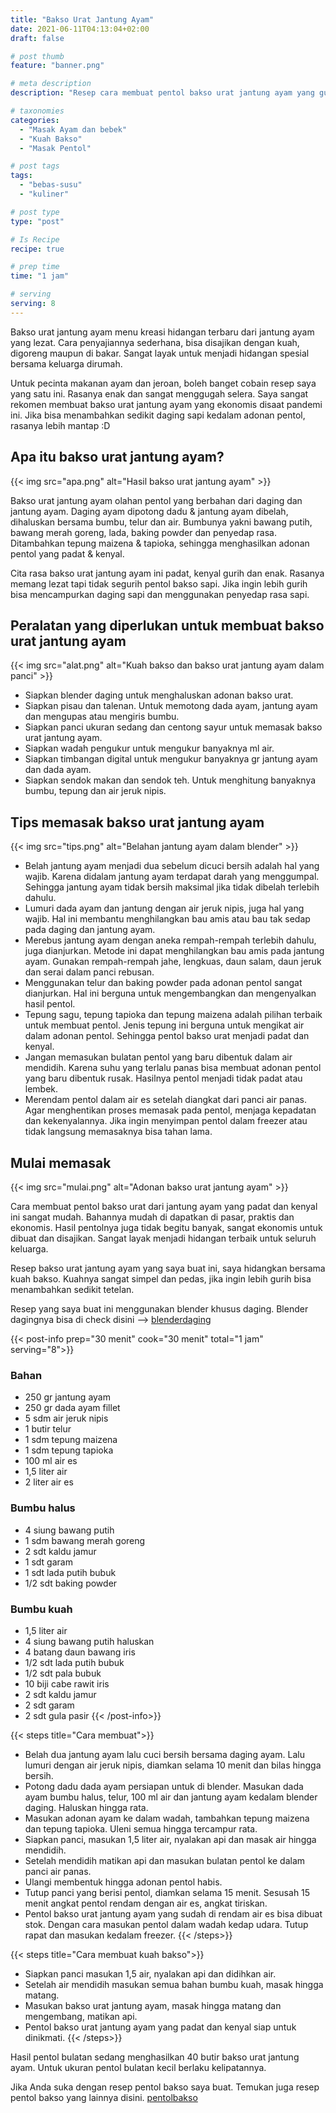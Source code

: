```yaml
---
title: "Bakso Urat Jantung Ayam"
date: 2021-06-11T04:13:04+02:00
draft: false

# post thumb
feature: "banner.png"

# meta description
description: "Resep cara membuat pentol bakso urat jantung ayam yang gurih dan lezat. Ayo berkreasi membuat bakso! masakan rumahan yang mudah untuk dipelajari."

# taxonomies
categories:
  - "Masak Ayam dan bebek"
  - "Kuah Bakso"
  - "Masak Pentol"

# post tags
tags:
  - "bebas-susu"
  - "kuliner"

# post type
type: "post"

# Is Recipe
recipe: true

# prep time
time: "1 jam"

# serving
serving: 8
---
```

Bakso urat jantung ayam menu kreasi hidangan terbaru dari jantung ayam yang lezat. Cara penyajiannya sederhana, bisa disajikan dengan kuah, digoreng maupun di bakar. Sangat layak untuk menjadi hidangan spesial bersama keluarga dirumah.

Untuk pecinta makanan ayam dan jeroan, boleh banget cobain resep saya yang satu ini. Rasanya enak dan sangat menggugah selera. Saya sangat rekomen membuat bakso urat jantung ayam yang ekonomis disaat pandemi ini. Jika bisa menambahkan sedikit daging sapi kedalam adonan pentol, rasanya lebih mantap :D

## Apa itu bakso urat jantung ayam?

{{< img src="apa.png" alt="Hasil bakso urat jantung ayam" >}}

Bakso urat jantung ayam olahan pentol yang berbahan dari daging dan jantung ayam. Daging ayam dipotong dadu & jantung ayam dibelah, dihaluskan bersama bumbu, telur dan air. Bumbunya yakni bawang putih, bawang merah goreng, lada, baking powder dan penyedap rasa. Ditambahkan tepung maizena & tapioka, sehingga menghasilkan adonan pentol yang padat & kenyal.

Cita rasa bakso urat jantung ayam ini padat, kenyal gurih dan enak. Rasanya memang lezat tapi tidak segurih pentol bakso sapi. Jika ingin lebih gurih bisa mencampurkan daging sapi dan menggunakan penyedap rasa sapi.

## Peralatan yang diperlukan untuk membuat bakso urat jantung ayam

{{< img src="alat.png" alt="Kuah bakso dan bakso urat jantung ayam dalam panci" >}}

-   Siapkan blender daging untuk menghaluskan adonan bakso urat.
-   Siapkan pisau dan talenan. Untuk memotong dada ayam, jantung ayam dan mengupas atau mengiris bumbu.
-   Siapkan panci ukuran sedang dan centong sayur untuk memasak bakso urat jantung ayam.
-   Siapkan wadah pengukur untuk mengukur banyaknya ml air.
-   Siapkan timbangan digital untuk mengukur banyaknya gr jantung ayam dan dada ayam.
-   Siapkan sendok makan dan sendok teh. Untuk menghitung banyaknya bumbu, tepung dan air jeruk nipis.

## Tips memasak bakso urat jantung ayam

{{< img src="tips.png" alt="Belahan jantung ayam dalam blender" >}}

-   Belah jantung ayam menjadi dua sebelum dicuci bersih adalah hal yang wajib. Karena didalam jantung ayam terdapat darah yang menggumpal. Sehingga jantung ayam tidak bersih maksimal jika tidak dibelah terlebih dahulu.
-   Lumuri dada ayam dan jantung dengan air jeruk nipis, juga hal yang wajib. Hal ini membantu menghilangkan bau amis atau bau tak sedap pada daging dan jantung ayam.
-   Merebus jantung ayam dengan aneka rempah-rempah terlebih dahulu, juga dianjurkan. Metode ini dapat menghilangkan bau amis pada jantung ayam. Gunakan rempah-rempah jahe, lengkuas, daun salam, daun jeruk dan serai dalam panci rebusan.
-   Menggunakan telur dan baking powder pada adonan pentol sangat dianjurkan. Hal ini berguna untuk mengembangkan dan mengenyalkan hasil pentol.
-   Tepung sagu, tepung tapioka dan tepung maizena adalah pilihan terbaik untuk membuat pentol. Jenis tepung ini berguna untuk mengikat air dalam adonan pentol. Sehingga pentol bakso urat menjadi padat dan kenyal.
-   Jangan memasukan bulatan pentol yang baru dibentuk dalam air mendidih. Karena suhu yang terlalu panas bisa membuat adonan pentol yang baru dibentuk rusak. Hasilnya pentol menjadi tidak padat atau lembek.
-   Merendam pentol dalam air es setelah diangkat dari panci air panas. Agar menghentikan proses memasak pada pentol, menjaga kepadatan dan kekenyalannya. Jika ingin menyimpan pentol dalam freezer atau tidak langsung memasaknya bisa tahan lama.

## Mulai memasak

{{< img src="mulai.png" alt="Adonan bakso urat jantung ayam" >}}

Cara membuat pentol bakso urat dari jantung ayam yang padat dan kenyal ini sangat mudah. Bahannya mudah di dapatkan di pasar, praktis dan ekonomis. Hasil pentolnya juga tidak begitu banyak, sangat ekonomis untuk dibuat dan disajikan. Sangat layak menjadi hidangan terbaik untuk seluruh keluarga.

Resep bakso urat jantung ayam yang saya buat ini, saya hidangkan bersama kuah bakso. Kuahnya sangat simpel dan pedas, jika ingin lebih gurih bisa menambahkan sedikit tetelan.

Resep yang saya buat ini menggunakan blender khusus daging. Blender dagingnya bisa di check disini --> [blenderdaging](https://s.click.aliexpress.com/e/_Arlt0r)

{{< post-info prep="30 menit" cook="30 menit" total="1 jam" serving="8">}}

### Bahan

-   250 gr jantung ayam
-   250 gr dada ayam fillet
-   5 sdm air jeruk nipis
-   1 butir telur
-   1 sdm tepung maizena
-   1 sdm tepung tapioka
-   100 ml air es
-   1,5 liter air
-   2 liter air es

### Bumbu halus

-   4 siung bawang putih
-   1 sdm bawang merah goreng
-   2 sdt kaldu jamur
-   1 sdt garam
-   1 sdt lada putih bubuk
-   1/2 sdt baking powder

### Bumbu kuah

-   1,5 liter air
-   4 siung bawang putih haluskan
-   4 batang daun bawang iris
-   1/2 sdt lada putih bubuk
-   1/2 sdt pala bubuk
-   10 biji cabe rawit iris
-   2 sdt kaldu jamur
-   2 sdt garam
-   2 sdt gula pasir
{{< /post-info>}}

{{< steps title="Cara membuat">}}
-   Belah dua jantung ayam lalu cuci bersih bersama daging ayam. Lalu lumuri dengan air jeruk nipis, diamkan selama 10 menit dan bilas hingga bersih.
-   Potong dadu dada ayam persiapan untuk di blender. Masukan dada ayam bumbu halus, telur, 100 ml air dan jantung ayam kedalam blender daging. Haluskan hingga rata.
-   Masukan adonan ayam ke dalam wadah, tambahkan tepung maizena dan tepung tapioka. Uleni semua hingga tercampur rata.
-   Siapkan panci, masukan 1,5 liter air, nyalakan api dan masak air hingga mendidih.
-   Setelah mendidih matikan api dan masukan bulatan pentol ke dalam panci air panas.
-   Ulangi membentuk hingga adonan pentol habis.
-   Tutup panci yang berisi pentol, diamkan selama 15 menit. Sesusah 15 menit angkat pentol rendam dengan air es, angkat tiriskan.
-   Pentol bakso urat jantung ayam yang sudah di rendam air es bisa dibuat stok. Dengan cara masukan pentol dalam wadah kedap udara. Tutup rapat dan masukan kedalam freezer.
{{< /steps>}}

{{< steps title="Cara membuat kuah bakso">}}
-   Siapkan panci masukan 1,5 air, nyalakan api dan didihkan air.
-   Setelah air mendidih masukan semua bahan bumbu kuah, masak hingga matang.
-   Masukan bakso urat jantung ayam, masak hingga matang dan mengembang, matikan api.
-   Pentol bakso urat jantung ayam yang padat dan kenyal siap untuk dinikmati.
{{< /steps>}}

Hasil pentol bulatan sedang menghasilkan 40 butir bakso urat jantung ayam. Untuk ukuran pentol bulatan kecil berlaku kelipatannya.

Jika Anda suka dengan resep pentol bakso saya buat. Temukan juga resep pentol bakso yang lainnya disini. [pentolbakso](/categories/masak-pentol/)